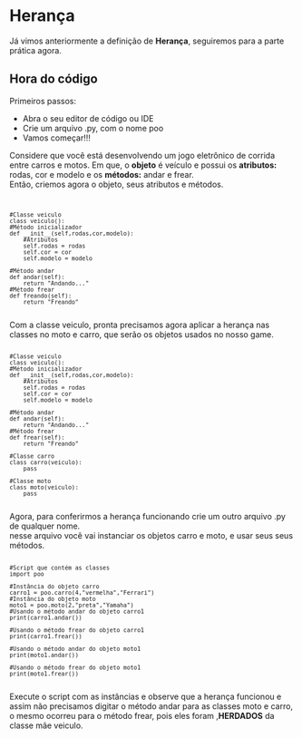 # Herança

Já vimos anteriormente a definição de <b>Herança</b>, seguiremos para a parte prática agora.

## Hora do código

Primeiros passos:
<ul>
    <li>Abra o seu editor de código ou IDE</li>
    <li>Crie um arquivo .py, com o nome poo</li>
    <li>Vamos começar!!!</li>
</ul>

Considere que você está desenvolvendo um jogo eletrônico de corrida entre carros e motos. Em que, o <b>objeto</b> é veículo e possui os <b>atributos:</b> rodas, cor e modelo e os <b>métodos:</b> andar e frear.<br>
Então, criemos agora o objeto, seus atributos e métodos.
<code>
    
    #Classe veiculo
    class veiculo():
    #Método inicializador
    def __init__(self,rodas,cor,modelo):
        #Atributos
        self.rodas = rodas
        self.cor = cor
        self.modelo = modelo

    #Método andar
    def andar(self):
        return "Andando..."
    #Método frear
    def freando(self):
        return "Freando"
                 
    
</code> 
Com a classe veiculo, pronta precisamos agora aplicar a herança nas classes no moto e carro, que serão os objetos usados no nosso game.

<code>

    #Classe veiculo
    class veiculo():
    #Método inicializador
    def __init__(self,rodas,cor,modelo):
        #Atributos
        self.rodas = rodas
        self.cor = cor
        self.modelo = modelo

    #Método andar
    def andar(self):
        return "Andando..."
    #Método frear
    def frear(self):
        return "Freando"

    #Classe carro 
    class carro(veiculo):
        pass
    
    #Classe moto
    class moto(veiculo):
        pass

</code>
Agora, para conferirmos a herança funcionando crie um outro arquivo .py de qualquer nome.<br>
nesse arquivo você vai instanciar os objetos carro e moto, e usar seus seus métodos.

<code>

    #Script que contém as classes
    import poo 
    
    #Instância do objeto carro
    carro1 = poo.carro(4,"vermelha","Ferrari")
    #Instância do objeto moto
    moto1 = poo.moto(2,"preta","Yamaha")
    #Usando o método andar do objeto carro1
    print(carro1.andar())

    #Usando o método frear do objeto carro1
    print(carro1.frear())

    #Usando o método andar do objeto moto1    
    print(moto1.andar())
    
    #Usando o método frear do objeto moto1
    print(moto1.frear())
    

</code> 
Execute o script com as instâncias e observe que a herança funcionou
e assim não precisamos digitar o método andar para as classes moto e carro, o mesmo ocorreu para o método frear, pois eles foram ,<b>HERDADOS</b> da classe mãe veiculo. 